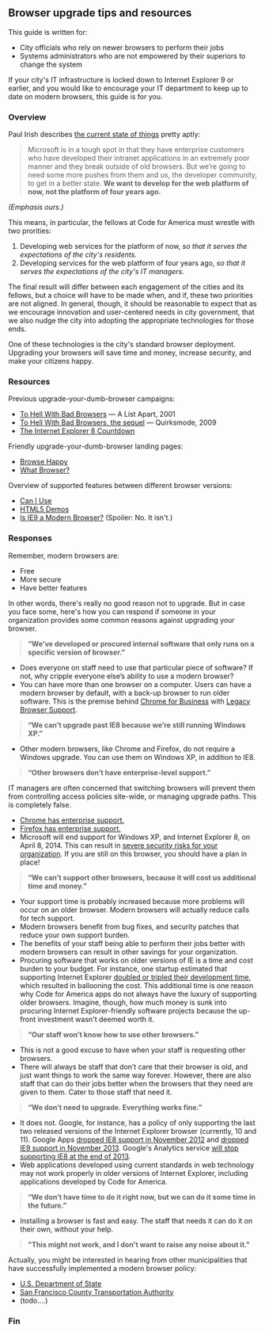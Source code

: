 ## Browser upgrade tips and resources

This guide is written for:

* City officials who rely on newer browsers to perform their jobs
* Systems administrators who are not empowered by their superiors to change the system

If your city's IT infrastructure is locked down to Internet Explorer 9 or earlier, and you would like to encourage your IT department to keep up to date on modern browsers, this guide is for you.

### Overview

Paul Irish describes [the current state of things](http://www.paulirish.com/2012/the-skinny-on-ies-update-policy/) pretty aptly:

> Microsoft is in a tough spot in that they have enterprise customers who have developed their intranet applications in an extremely poor manner and they break outside of old browsers. But we’re going to need some more pushes from them and us, the developer community, to get in a better state. **We want to develop for the web platform of now, not the platform of four years ago.**

*(Emphasis ours.)*

This means, in particular, the fellows at Code for America must wrestle with two prorities:

1. Developing web services for the platform of now, *so that it serves the expectations of the city's residents.*
2. Developing services for the web platform of four years ago, *so that it serves the expectations of the city's IT managers.*

The final result will differ between each engagement of the cities and its fellows, but a choice will have to be made when, and if, these two priorities are not aligned. In general, though, it should be reasonable to expect that as we encourage innovation and user-centered needs in city government, that we also nudge the city into adopting the appropriate technologies for those ends. 

One of these technologies is the city's standard browser deployment. Upgrading your browsers will save time and money, increase security, and make your citizens happy. 

### Resources

Previous upgrade-your-dumb-browser campaigns:

* [To Hell With Bad Browsers](http://alistapart.com/article/tohell) — A List Apart, 2001
* [To Hell With Bad Browsers, the sequel](http://www.quirksmode.org/blog/archives/2009/02/to_hell_with_ba.html) — Quirksmode, 2009
* [The Internet Explorer 8 Countdown](http://theie8countdown.com/)

Friendly upgrade-your-dumb-browser landing pages:

* [Browse Happy](http://browsehappy.com/)
* [What Browser?](http://whatbrowser.org/)

Overview of supported features between different browser versions:

* [Can I Use](http://caniuse.com/)
* [HTML5 Demos](http://html5demos.com/)
* [Is IE9 a Modern Browser?](http://people.mozilla.org/~prouget/ie9/) (Spoiler: No. It isn't.)

### Responses

Remember, modern browsers are:

* Free
* More secure
* Have better features

In other words, there's really no good reason not to upgrade. But in case you face some, here's how you can respond if someone in your organization provides some common reasons against upgrading your browser.

> __“We’ve developed or procured internal software that only runs on a specific version of browser.”__

* Does everyone on staff need to use that particular piece of software?  If not, why cripple everyone else’s ability to use a modern browser?
* You can have more than one browser on a computer. Users can have a modern browser by default, with a back-up browser to run older software. This is the premise behind  [Chrome for Business](http://www.google.com/intl/en/chrome/business/browser/admin/) with [Legacy Browser Support](http://www.google.com/intl/en/chrome/business/browser/lbs.html).

> __“We can’t upgrade past IE8 because we’re still running Windows XP.”__

* Other modern browsers, like Chrome and Firefox, do not require a Windows upgrade. You can use them on Windows XP, in addition to IE8.

> __“Other browsers don’t have enterprise-level support.”__

IT managers are often concerned that switching browsers will prevent them from controlling access policies site-wide, or managing upgrade paths. This is completely false.

* [Chrome has enterprise support.](http://www.google.com/intl/en/chrome/business/browser/)
* [Firefox has enterprise support.](http://www.mozilla.org/en-US/firefox/organizations/)
* Microsoft will end support for Windows XP, and Internet Explorer 8, on April 8, 2014. This can result in [severe security risks for your organization](http://blogs.technet.com/b/security/archive/2013/08/15/the-risk-of-running-windows-xp-after-support-ends.aspx). If you are still on this browser, you should have a plan in place!

> __“We can’t support other browsers, because it will cost us additional time and money.”__

* Your support time is probably increased because more problems will occur on an older browser. Modern browsers will actually reduce calls for tech support.
* Modern browsers benefit from bug fixes, and security patches that reduce your own support burden.
* The benefits of your staff being able to perform their jobs better with modern browsers can result in other savings for your organization.
* Procuring software that works on older versions of IE is a time and cost burden to your budget. For instance, one startup estimated that supporting Internet Explorer [doubled or tripled their development time](http://techcrunch.com/2012/04/01/bootstrapped-startup-saves-over-100k-by-dropping-ie/), which resulted in ballooning the cost. This additional time is one reason why Code for America apps do not always have the luxury of supporting older browsers. Imagine, though, how much money is sunk into procuring Internet Explorer-friendly software projects because the up-front investment wasn't deemed worth it.

> __“Our staff won’t know how to use other browsers.”__

* This is not a good excuse to have when your staff is requesting other browsers.
* There will always be staff that don’t care that their browser is old, and just want things to work the same way forever. However, there are also staff that can do their jobs better when the browsers that they need are given to them. Cater to those staff that need it.

> __“We don’t need to upgrade. Everything works fine.”__

* It does not. Google, for instance, has a policy of only supporting the last two released versions of the Internet Explorer browser (currently, 10 and 11). Google Apps [dropped IE8 support in November 2012](http://googleappsupdates.blogspot.com/2012/09/supporting-modern-browsers-internet.html) and [dropped IE9 support in November 2013](http://googleappsupdates.blogspot.ca/2013/11/end-of-support-for-internet-explorer-9.html). Google's Analytics service [will stop supporting IE8 at the end of 2013](http://analytics.blogspot.com/2013/09/supporting-modern-browsing-experience.html).
* Web applications developed using current standards in web technology may not work properly in older versions of Internet Explorer, including applications developed by Code for America.

> __“We don’t have time to do it right now, but we can do it some time in the future.”__

* Installing a browser is fast and easy. The staff that needs it can do it on their own, without your help.

> __"This might not work, and I don't want to raise any noise about it."__

Actually, you might be interested in hearing from other municipalities that have successfully implemented a modern browser policy:

- [U.S. Department of State](http://googleenterprise.blogspot.com/2012/03/secretary-clinton-announces-state.html)
- [San Francisco County Transportation Authority](http://www.sfcta.org/)
- (todo....)


### Fin

